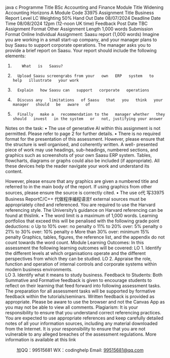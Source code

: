 java c
Programme Title
BSc Accounting and   Finance
Module Title
Widening Accounting   Horizons A
Module Code
33975
Assignment Title
Business   Report
Level
LC
Weighting
50%
Hand Out   Date
08/07/2024
Deadline   Date  Time
08/08/2024
12pm   (12-noon   UK time)
Feedback   Post   Date
TBC
Assignment   Format
Other
Assignment   Length
1,000 words
Submission   Format
Online
Individual
Assignment:
Saasu   report   (1,000 words)
Imagine you are working   in a   small   start-up   company,   and   your   manager   plans   to
buy   Saasu to support   corporate   operations. The   manager   asks you to   provide   a   brief   report   on   Saasu.
Your   report should   include the following   elements:
1.         What   is   Saasu?
2.       Upload Saasu screengrabs from your   own   ERP   system   to   help   illustrate   your work
3.       Explain   how Saasu can   support   corporate   operations
4.       Discuss any   limitations   of Saasu   that   you   think   your   manager   should   be   aware   of
5.       Finally   make a   recommendation to the   manager whether   they   should   invest   in the system   or   not, justifying your answer
Notes on   the   task:
•         The   use of generative AI within this assignment   is   not   permitted.      Please   refer to   page   2 for further details.
•         There   is   no   required format for the   presentation of this   assessment.   However,
please ensure that the structure   is well organised,   and   coherently written.      A   well-   presented   piece of work   may   use   headings, sub-headings,   numbered sections, and   graphics such as screenshots of your   own   Saasu   ERP   system.    Tables, flowcharts, diagrams or graphs   could also   be   included   (if appropriate).      All these   devices   help the reader   navigate your work and   understand   its content.


However,   please ensure that   any graphics are given   a   numbered title   and   referred to   in the   main   body of the   report.      If   using graphics from other   sources,   please   ensure the source   is correctly   cited.
•         The   use o代 写33975 Business ReportC/C++
代做程序编程语言f external sources   must   be appropriately   cited   and   referenced. You   are
required to   use the   Harvard   referencing style.    The   University’s guidance on   Harvard   referencing   can   be   found   at   thislink.
•         The word   limit   is a   maximum of   1,000 words. Learning   portfolios that exceed   this   will   be   penalised with the following grade   point deductions:
o   Up to   10% over:   no   penalty
o   11% to   20%   over: 5%   penalty
o   21% to 30%   over:   10%   penalty
o   More than 30%   over:   minimum   15%   penalty
Graphics, tables, figures, the   reference   list, and the appendix do   not   count   towards   the word   count.
Module   Learning Outcomes:
In this assessment the following   learning outcomes will   be   covered:
LO   1.   Identify the different   levels at which   organisations   operate   and the   different   perspectives from which they can   be studied.
LO   2. Appraise the   role, function and operation of   internal   controls   and   corporate   systems   within   modern   business environments.          
LO   3.   Identify what   it   means to study   business.
Feedback to Students:
Both Summative and   Formative feedback   is given to encourage   students   to   reflect   on   their   learning that feed forward   into following assessment tasks. The   preparation for   all   assessment tasks will   be supported   by formative feedback within the tutorials/seminars. Written feedback   is   provided as appropriate. Please   be aware to   use the   browser   and   not   the Canvas App as you   may   not   be able   to   view   all   comments.
Plagiarism:
It   is your   responsibility to ensure that you   understand correct   referencing   practices. You   are   expected to   use appropriate   references and   keep carefully detailed   notes   of   all   your      information sources,   including any   material downloaded from the   Internet.   It   is your   responsibility to ensure that you are   not vulnerable to   any   alleged   breaches   of the   assessment   regulations.   More   information   is available at this   link
   





         
加QQ：99515681  WX：codinghelp  Email: 99515681@qq.com
